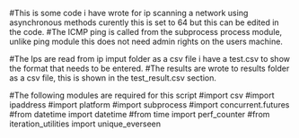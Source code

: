 #This is some code i have wrote for ip scanning a network using asynchronous methods curently this is set to 64 but this can be edited in the code.
#The ICMP ping is called from the subprocess process module, unlike ping module this does not need admin rights on the users machine.  

#The Ips are read from ip imput folder as a csv file i have a test.csv to show the format that needs to be entered. 
#The results are wrote to results folder as a csv file, this is shown in the test_result.csv section. 

#The following modules are required for this script
#import csv
#import ipaddress
#import platform
#import subprocess
#import concurrent.futures
#from datetime import datetime
#from time import perf_counter
#from iteration_utilities import unique_everseen
